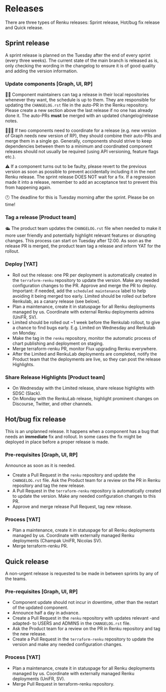 # Releases

There are three types of Renku releases: Sprint release, Hot/bug fix release and Quick release.

## Sprint release

A sprint release is planned on the Tuesday after the end of every sprint
(every three weeks).
The current state of the main branch is released as is, only checking the
wording in the changelog to ensure it is of good quality and adding the version
information.

### Update components [Graph, UI, RP]

🧑‍🏭 Component maintainers can tag a release in their local repositories whenever
they want, the schedule is up to them. They are responsible for updating the
`CHANGELOG.rst` file in the auto-PR in the Renku repository.
Please create a new section above the last release if no one has already done it.
The auto-PRs **must** be merged with an updated changelog/release notes.

🧑‍🤝‍🧑 If two components need to coordinate for a release (e.g. new version
of Graph needs new version of RP), they should combine their auto-PRs and
merge them in a single go. Generally, components should strive to keep
dependencies between them to a minimum and coordinated component releases
should not usually be required (using API versioning, feature flags etc.).

⚠️ If a component turns out to be faulty, please revert to the previous version
as soon as possible to prevent accidentally including it in the next Renku release.
The sprint release DOES NOT wait for a fix.
If a regression made it into a release, remember to add an acceptance test to
prevent this from happening again.

🕛 The deadline for this is Tuesday morning after the sprint. Please be on time!


### Tag a release [Product team]

🛳️ The product team updates the `CHANGELOG.rst` file when needed to make it more
user friendly and potentially highlight relevant features or disrupting changes.
This process can start on Tuesday after 12:00.
As soon as the release PR is merged, the product team tag a release and inform YAT
for the rollout.


### Deploy [YAT]

* Roll out the release: one PR per deployment is automatically created in the `terraform-renku` repository to update the version. Make any needed configuration changes to the PR. Approve and merge the PR to deploy. Important: if needed, add the `scheduled maintenance` label to help avoiding it being merged too early. Limited should be rolled out before Renkulab, as a canary release (see below).
* Plan a maintenance, create it in statuspage for all Renku deployments managed by us. Coordinate with external Renku deployments admins (UniFR, SV).
* Limited should be rolled out ~1 week before the Renkulab rollout, to give a chance to find bugs early. E.g. Limited on Wednesday and Renkulab on Monday.
* Make the tag in the `renku` repository, monitor the automatic process of chart publishing and deployment on staging.
* Merge terraform-renku PR, monitor Flux upgrading Renku everywhere.
* After the Limited and RenkuLab deployments are completed, notify the Product team that the deployments are live, so they can post the release Highlights.

### Share Release Highlights [Product team]
* On Wednesday with the Limited release, share release highlights with SDSC (Slack).
* On Monday with the RenkuLab release, highlight prominent changes on Discourse, Twitter, and other channels.


## Hot/bug fix release

This is an unplanned release. It happens when a component has a bug that needs an **immediate** fix and rollout.
In some cases the fix might be deployed in place before a proper release is made.

### Pre-requisites [Graph, UI, RP]

Announce as soon as it is needed.

* Create a Pull Request in the `renku` repository and update the `CHANGELOG.rst` file.
  Ask the Product team for a review on the PR in Renku repository and tag the new release. 
* A Pull Request in the `terraform-renku` repository is automatically created to update the version. Make any needed configuration changes to this PR.
* Approve and merge release Pull Request, tag new release.

### Process [YAT]

* Plan a maintenance, create it in statuspage for all Renku deployments managed by us. Coordinate with externally managed Renku deployments (Champak UniFR, Nicolas SV).
* Merge terraform-renku PR.

## Quick release

A non-urgent release is requested to be made in between sprints by any of the teams.

### Pre-requisites [Graph, UI, RP]

* Component update should not incur in downtime, other than the restart of the updated component.
* Announce half a day in advance.
* Create a Pull Request in the `renku` repository with updates relevant -and adapted- to USERS and ADMINS in the `CHANGELOG.rst` file.
* Ask the Product team for a review on the PR in Renku repository and tag the new release.
* Create a Pull Request in the `terraform-renku` repository to update the version and make any needed configuration changes.  

### Process [YAT]

* Plan a maintenance, create it in statuspage for all Renku deployments managed by us. Coordinate with externally managed Renku deployments (UniFR, SV).
* Merge Pull Request in terraform-renku repository.
